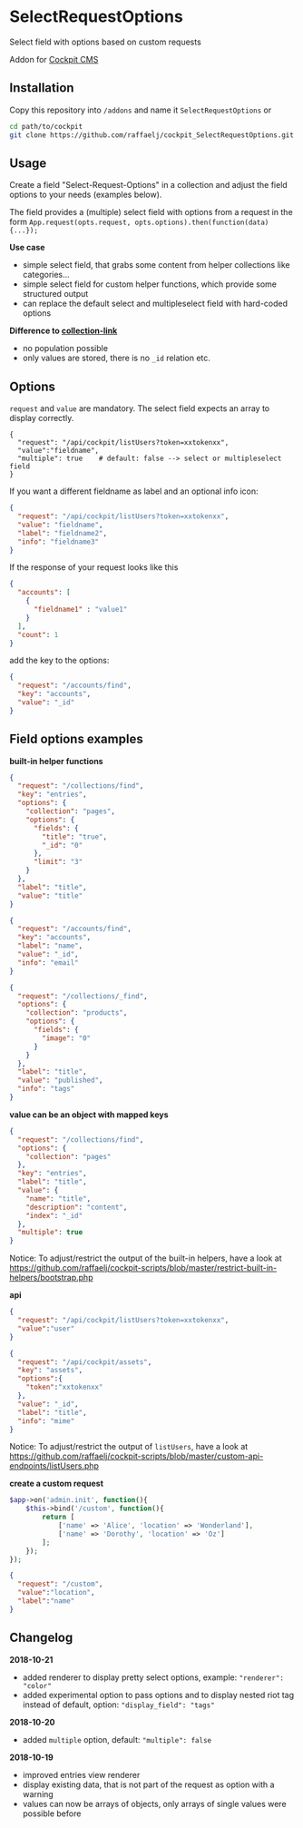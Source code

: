 # SelectRequestOptions

Select field with options based on custom requests

Addon for [Cockpit CMS](https://github.com/agentejo/cockpit)

## Installation

Copy this repository into `/addons` and name it `SelectRequestOptions` or

```bash
cd path/to/cockpit
git clone https://github.com/raffaelj/cockpit_SelectRequestOptions.git addons/SelectRequestOptions
```

## Usage

Create a field "Select-Request-Options" in a collection and adjust the field options to your needs (examples below).

The field provides a (multiple) select field with options from a request in the form
`App.request(opts.request, opts.options).then(function(data){...});`

**Use case**

* simple select field, that grabs some content from helper collections like categories...
* simple select field for custom helper functions, which provide some structured output
* can replace the default select and multipleselect field with hard-coded options

**Difference to [collection-link](https://getcockpit.com/documentation/reference/fieldtypes)**

* no population possible
* only values are stored, there is no `_id` relation etc.

## Options

`request` and `value` are mandatory.
The select field expects an array to display correctly.

```
{
  "request": "/api/cockpit/listUsers?token=xxtokenxx",
  "value":"fieldname",
  "multiple": true    # default: false --> select or multipleselect field
}
```

If you want a different fieldname as label and an optional info icon:

```json
{
  "request": "/api/cockpit/listUsers?token=xxtokenxx",
  "value": "fieldname",
  "label": "fieldname2",
  "info": "fieldname3"
}
```

If the response of your request looks like this

```json
{
  "accounts": [
    {
      "fieldname1" : "value1"
    }
  ],
  "count": 1
}
```

add the key to the options:

```json
{
  "request": "/accounts/find",
  "key": "accounts",
  "value": "_id"
}
```

## Field options examples

**built-in helper functions**

```json
{
  "request": "/collections/find",
  "key": "entries",
  "options": {
    "collection": "pages",
    "options": {
      "fields": {
        "title": "true",
        "_id": "0"
      },
      "limit": "3"
    }
  },
  "label": "title",
  "value": "title"
}
```

```json
{
  "request": "/accounts/find",
  "key": "accounts",
  "label": "name",
  "value": "_id",
  "info": "email"
}
```

```json
{
  "request": "/collections/_find",
  "options": {
    "collection": "products",
    "options": {
      "fields": {
        "image": "0"
      }
    }
  },
  "label": "title",
  "value": "published",
  "info": "tags"
}
```

**value can be an object with mapped keys**

```json
{
  "request": "/collections/find",
  "options": {
    "collection": "pages"
  },
  "key": "entries",
  "label": "title",
  "value": {
    "name": "title",
    "description": "content",
    "index": "_id"
  },
  "multiple": true
}
```

Notice: To adjust/restrict the output of the built-in helpers, have a look at
https://github.com/raffaelj/cockpit-scripts/blob/master/restrict-built-in-helpers/bootstrap.php

**api**

```json
{
  "request": "/api/cockpit/listUsers?token=xxtokenxx",
  "value":"user"
}
```

```json
{
  "request": "/api/cockpit/assets",
  "key": "assets",
  "options":{
    "token":"xxtokenxx"
  },
  "value": "_id",
  "label": "title",
  "info": "mime"
}
```

Notice: To adjust/restrict the output of `listUsers`, have a look at
https://github.com/raffaelj/cockpit-scripts/blob/master/custom-api-endpoints/listUsers.php

**create a custom request**

```php
$app->on('admin.init', function(){
    $this->bind('/custom', function(){
        return [
            ['name' => 'Alice', 'location' => 'Wonderland'],
            ['name' => 'Dorothy', 'location' => 'Oz']
        ];
    });
});
```

```json
{
  "request": "/custom",
  "value":"location",
  "label":"name"
}
```

## Changelog

**2018-10-21**

* added renderer to display pretty select options, example: `"renderer": "color"`
* added experimental option to pass options and to display nested riot tag instead of default, option: `"display_field": "tags"`

**2018-10-20**

* added `multiple` option, default: `"multiple": false`

**2018-10-19**

* improved entries view renderer
* display existing data, that is not part of the request as option with a warning
* values can now be arrays of objects, only arrays of single values were possible before